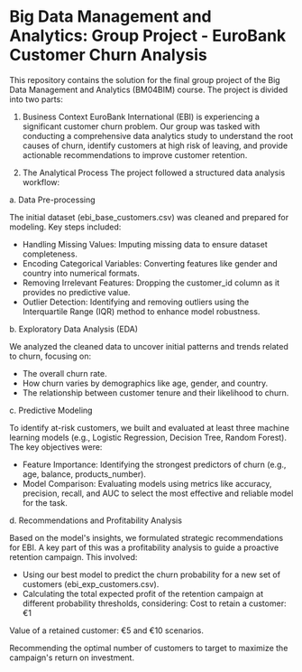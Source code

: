 # Big Data Management and Analytics: Group Project - EuroBank Customer Churn Analysis
This repository contains the solution for the final group project of the Big Data Management and Analytics (BM04BIM) course. The project is divided into two parts:

1. Business Context
EuroBank International (EBI) is experiencing a significant customer churn problem. Our group was tasked with conducting a comprehensive data analytics study to understand the root causes of churn, identify customers at high risk of leaving, and provide actionable recommendations to improve customer retention.

2. The Analytical Process
The project followed a structured data analysis workflow:

a. Data Pre-processing

The initial dataset (ebi_base_customers.csv) was cleaned and prepared for modeling. Key steps included:

- Handling Missing Values: Imputing missing data to ensure dataset completeness.
- Encoding Categorical Variables: Converting features like gender and country into numerical formats.
- Removing Irrelevant Features: Dropping the customer_id column as it provides no predictive value.
- Outlier Detection: Identifying and removing outliers using the Interquartile Range (IQR) method to enhance model robustness.

b. Exploratory Data Analysis (EDA)

We analyzed the cleaned data to uncover initial patterns and trends related to churn, focusing on:

- The overall churn rate.
- How churn varies by demographics like age, gender, and country.
- The relationship between customer tenure and their likelihood to churn.

c. Predictive Modeling

To identify at-risk customers, we built and evaluated at least three machine learning models (e.g., Logistic Regression, Decision Tree, Random Forest). The key objectives were:

- Feature Importance: Identifying the strongest predictors of churn (e.g., age, balance, products_number).
- Model Comparison: Evaluating models using metrics like accuracy, precision, recall, and AUC to select the most effective and reliable model for the task.

d. Recommendations and Profitability Analysis

Based on the model's insights, we formulated strategic recommendations for EBI. A key part of this was a profitability analysis to guide a proactive retention campaign. This involved:

- Using our best model to predict the churn probability for a new set of customers (ebi_exp_customers.csv).
- Calculating the total expected profit of the retention campaign at different probability thresholds, considering:
Cost to retain a customer: €1

Value of a retained customer: €5 and €10 scenarios.

Recommending the optimal number of customers to target to maximize the campaign's return on investment.
